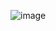 ![image](https://github.com/Ayoub9913/Chatbot/assets/99537739/4cd385d1-f06b-4e1f-b5c5-ebd9265f9de5)
